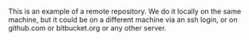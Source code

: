This is an example of a remote repository.
We do it locally on the same machine, but it could be on
a different machine via an ssh login, or on 
github.com or bitbucket.org or any other server.
